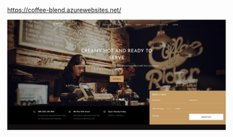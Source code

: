 https://coffee-blend.azurewebsites.net/

![alt text](https://github.com/EmilSpasov/CoffeeBlend/blob/main/Web/CoffeeBlend.Web/wwwroot/images/forReadMe.jpg)
